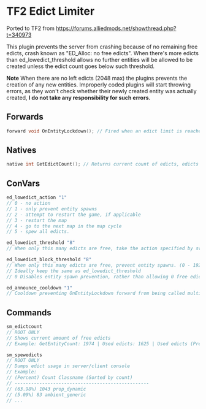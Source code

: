 
# TF2 Edict Limiter
Ported to TF2 from https://forums.alliedmods.net/showthread.php?t=340973

This plugin prevents the server from crashing because of no remaining free edicts, crash known as "ED_Alloc: no free edicts".
When there's more edicts than ed_lowedict_threshold allows no further entities will be allowed to be created unless the edict count goes below such threshold.

**Note**
When there are no left edicts (2048 max) the plugins prevents the creation of any new entities.
Improperly coded plugins will start throwing errors, as they won't check whether their newly created entity was actually created, **I do not take any responsibility for such errors.**

## Forwards
```c
forward void OnEntityLockdown(); // Fired when an edict limit is reached, get's called everytime the threshold is reached. Use this to cleanup less useful entities.
```
## Natives
```c
native int GetEdictCount(); // Returns current count of edicts, edicts are stored in a variable and changed in realtime. There should be no performance hit calling this native
```
## ConVars
```c
ed_lowedict_action "1"
// 0 - no action
// 1 - only prevent entity spawns
// 2 - attempt to restart the game, if applicable
// 3 - restart the map
// 4 - go to the next map in the map cycle
// 5 - spew all edicts.

ed_lowedict_threshold "8"
// When only this many edicts are free, take the action specified by sv_lowedict_action. (0 - 1920)

ed_lowedict_block_threshold "8"
// When only this many edicts are free, prevent entity spawns. (0 - 1920)
// Ideally keep the same as ed_lowedict_threshold
// 0 Disables entity spawn prevention, rather than allowing 0 free edicts and keeping the server on thin ice

ed_announce_cooldown "1"
// Cooldown preventing OnEntityLockdown forward from being called multiple times in a short period of time
```
## Commands
```c
sm_edictcount
// ROOT ONLY
// Shows current amount of free edicts
// Example: GetEntityCount: 1974 | Used edicts: 1625 | Used edicts (Precise, expensive): 1625

sm_spewedicts
// ROOT ONLY
// Dumps edict usage in server/client console
// Example:
// (Percent) Count Classname (Sorted by count)
// -------------------------------------------------
// (63.98%) 1043 prop_dynamic
// (5.09%) 83 ambient_generic
// ...
```